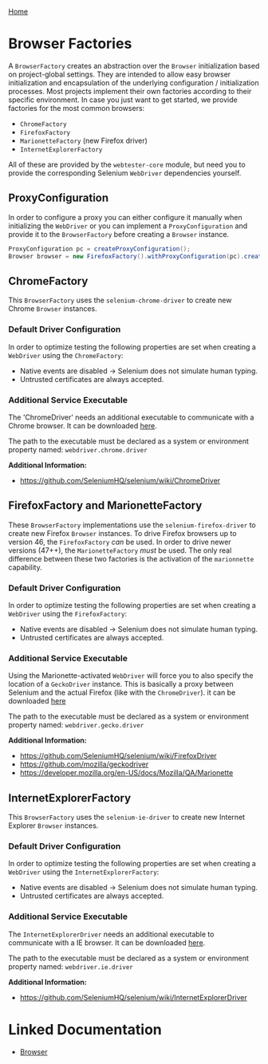 [Home](../README.md)

# Browser Factories

A `BrowserFactory` creates an abstraction over the `Browser` initialization based on project-global settings.
They are intended to allow easy browser initialization and encapsulation of the underlying configuration / initialization
processes. Most projects implement their own factories according to their specific environment.
In case you just want to get started, we provide factories for the most common browsers:

- `ChromeFactory`
- `FirefoxFactory`
- `MarionetteFactory` (new Firefox driver)
- `InternetExplorerFactory`

All of these are provided by the `webtester-core` module, but need you to provide the corresponding Selenium `WebDriver` dependencies yourself.

## ProxyConfiguration

In order to configure a proxy you can either configure it manually when initializing the `WebDriver` or
you can implement a `ProxyConfiguration` and provide it to the `BrowserFactory` before creating a `Browser` instance.

```java
ProxyConfiguration pc = createProxyConfiguration();
Browser browser = new FirefoxFactory().withProxyConfiguration(pc).createBrowser();
```


## ChromeFactory

This `BrowserFactory` uses the `selenium-chrome-driver` to create new Chrome `Browser` instances.

### Default Driver Configuration
In order to optimize testing the following properties are set when creating a `WebDriver` using the `ChromeFactory`:

- Native events are disabled -> Selenium does not simulate human typing.
- Untrusted certificates are always accepted.

### Additional Service Executable
The 'ChromeDriver' needs an additional executable to communicate with a Chrome browser.
It can be downloaded [here](https://sites.google.com/a/chromium.org/chromedriver/downloads).

The path to the executable must be declared as a system or environment property named: `webdriver.chrome.driver`

**Additional Information:**
- https://github.com/SeleniumHQ/selenium/wiki/ChromeDriver


## FirefoxFactory and MarionetteFactory

These `BrowserFactory` implementations use the `selenium-firefox-driver` to create new Firefox `Browser` instances.
To drive Firefox browsers up to version 46, the `FirefoxFactory` *can* be used.
In order to drive newer versions (47++), the `MarionetteFactory` *must* be used.
The only real difference between these two factories is the activation of the `marionnette` capability.

### Default Driver Configuration
In order to optimize testing the following properties are set when creating a `WebDriver` using the `FirefoxFactory`:

- Native events are disabled -> Selenium does not simulate human typing.
- Untrusted certificates are always accepted.

### Additional Service Executable

Using the Marionette-activated `WebDriver` will force you to also specify the location of a `GeckoDriver` instance.
This is basically a proxy between Selenium and the actual Firefox (like with the `ChromeDriver`).
it can be downloaded [here](https://github.com/mozilla/geckodriver/releases)

The path to the executable must be declared as a system or environment property named: `webdriver.gecko.driver`

**Additional Information:**
- https://github.com/SeleniumHQ/selenium/wiki/FirefoxDriver
- https://github.com/mozilla/geckodriver
- https://developer.mozilla.org/en-US/docs/Mozilla/QA/Marionette


## InternetExplorerFactory

This `BrowserFactory` uses the `selenium-ie-driver` to create new Internet Explorer `Browser` instances.

### Default Driver Configuration
In order to optimize testing the following properties are set when creating a `WebDriver` using the `InternetExplorerFactory`:

- Native events are disabled -> Selenium does not simulate human typing.
- Untrusted certificates are always accepted.

### Additional Service Executable
The `InternetExplorerDriver` needs an additional executable to communicate with a IE browser.
It can be downloaded [here](http://selenium-release.storage.googleapis.com/index.html).

The path to the executable must be declared as a system or environment property named: `webdriver.ie.driver`

**Additional Information:**
- https://github.com/SeleniumHQ/selenium/wiki/InternetExplorerDriver

# Linked Documentation

- [Browser](browser.md)

